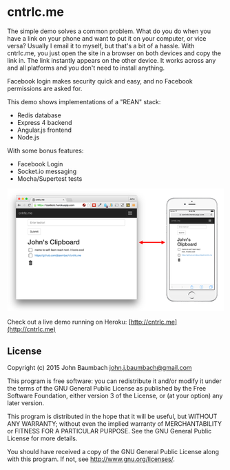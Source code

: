 cntrlc.me
=========

The simple demo solves a common problem.  What do you do when you have a link on your phone and want to put it on your 
computer, or vice versa?  Usually I email it to myself, but that's a bit of a hassle.  With cntrlc.me, 
you just open the site in a browser on both devices and copy the link in.  The link instantly appears on the other 
device.  It works across any and all platforms and you don't need to install anything.

Facebook login makes security quick and easy, and no Facebook permissions are asked for.

This demo shows implementations of a "REAN" stack:

* Redis database
* Express 4 backend
* Angular.js frontend
* Node.js

With some bonus features:

* Facebook Login
* Socket.io messaging
* Mocha/Supertest tests


![Demo Screenshot](screenshots/cntrlc-screenshot.png "Screenshot")


Check out a live demo running on Heroku: [http://cntrlc.me](http://cntrlc.me)

License
-------
Copyright (c) 2015 John Baumbach <john.j.baumbach@gmail.com>

This program is free software: you can redistribute it and/or modify it under the terms of the GNU General Public License as published by the Free Software Foundation, either version 3 of the License, or (at your option) any later version.

This program is distributed in the hope that it will be useful, but WITHOUT ANY WARRANTY; without even the implied warranty of MERCHANTABILITY or FITNESS FOR A PARTICULAR PURPOSE.  See the GNU General Public License for more details.

You should have received a copy of the GNU General Public License along with this program.  If not, see <http://www.gnu.org/licenses/>.

